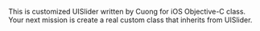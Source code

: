 This is customized UISlider written by Cuong for iOS Objective-C class.
Your next mission is create a real custom class that inherits from UISlider.
